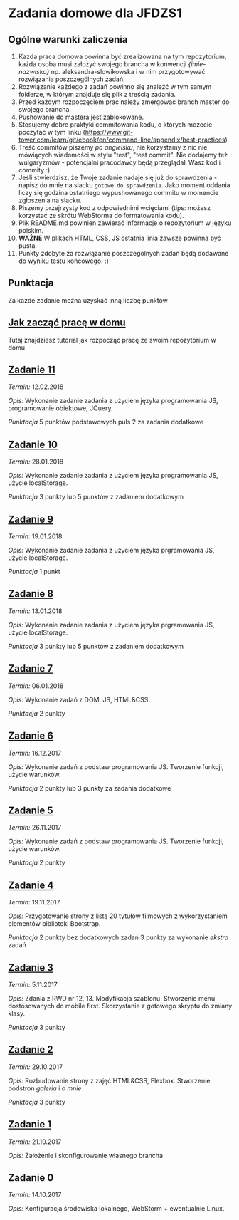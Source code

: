 # Zadania domowe dla JFDZS1

## Ogólne warunki zaliczenia
1. Każda praca domowa powinna być zrealizowana na tym repozytorium, każda osoba musi założyć swojego brancha w konwencji *{imie-nazwisko}* np. aleksandra-slowikowska i w nim przygotowywać rozwiązania poszczególnych zadań.
1. Rozwiązanie każdego z zadań powinno się znaleźć w tym samym folderze, w którym znajduje się plik z treścią zadania.
1. Przed każdym rozpoczęciem prac należy zmergowac branch master do swojego brancha.
1. Pushowanie do mastera jest zablokowane.
1. Stosujemy dobre praktyki commitowania kodu, o których możecie poczytać w tym linku (https://www.git-tower.com/learn/git/ebook/en/command-line/appendix/best-practices)
1. Treść commitów piszemy *po angielsku*, nie korzystamy z nic nie mówiących wiadomości w stylu "test", "test commit". Nie dodajemy też wulgaryzmów - potencjalni pracodawcy będą przeglądali Wasz kod i commity :)
1. Jeśli stwierdzisz, że Twoje zadanie nadaje się już do sprawdzenia - napisz do mnie na slacku `gotowe do sprawdzenia`. Jako moment oddania liczy się godzina ostatniego wypushowanego commitu w momencie zgłoszenia na slacku.
1. Piszemy przejrzysty kod z odpowiednimi wcięciami (tips: możesz korzystać ze skrótu WebStorma do formatowania kodu).
1. Plik README.md powinien zawierać informacje o repozytorium w języku polskim.
1. **WAŻNE** W plikach HTML, CSS, JS ostatnia linia zawsze powinna być pusta.
1. Punkty zdobyte za rozwiązanie poszczególnych zadań będą dodawane do wyniku testu końcowego. :)

## Punktacja
Za każde zadanie można uzyskać inną liczbę punktów

## [Jak zacząć pracę w domu](./Start.md)
Tutaj znajdziesz tutorial jak rozpocząć pracę ze swoim repozytorium w domu

## [Zadanie 11](./homework_11/homework_11.md)
*Termin:* 12.02.2018

*Opis:* Wykonanie zadanie zadania z użyciem języka programowania JS, programowanie obiektowe, JQuery.

*Punktacja* 5 punktów podstawowych puls 2 za zadania dodatkowe

## [Zadanie 10](./homework_10/homework_10.md)
*Termin:* 28.01.2018

*Opis:* Wykonanie zadanie zadania z użyciem języka programowania JS, użycie localStorage.

*Punktacja* 3 punkty lub 5 punktów z zadaniem dodatkowym

## [Zadanie 9](./homework_9/homework_9.md)
*Termin:* 19.01.2018

*Opis:* Wykonanie zadanie zadania z użyciem języka prgramowania JS, użycie localStorage.

*Punktacja* 1 punkt

## [Zadanie 8](./homework_8/homework_8.md)
*Termin:* 13.01.2018

*Opis:* Wykonanie zadanie zadania z użyciem języka prgramowania JS, użycie localStorage.

*Punktacja* 3 punkty lub 5 punktów z zadaniem dodatkowym

## [Zadanie 7](./homework_7/homework_7.md)
*Termin:* 06.01.2018

*Opis:* Wykonanie zadań z DOM, JS, HTML&CSS.

*Punktacja* 2 punkty

## [Zadanie 6](./homework_6/homework_6.md)
*Termin:* 16.12.2017

*Opis:* Wykonanie zadań z podstaw programowania JS. Tworzenie funkcji, użycie warunków.

*Punktacja* 2 punkty lub 3 punkty za zadania dodatkowe

## [Zadanie 5](./homework_5/homework_5.md)
*Termin:* 26.11.2017

*Opis:* Wykonanie zadań z podstaw programowania JS. Tworzenie funkcji, użycie warunków.

*Punktacja* 2 punkty

## [Zadanie 4](./homework_4/homework_4.md)
*Termin:* 19.11.2017

*Opis:* Przygotowanie strony z listą 20 tytułów filmowych z wykorzystaniem elementów biblioteki Bootstrap.

*Punktacja* 2 punkty bez dodatkowych zadań
            3 punkty za wykonanie *ekstra* zadań

## [Zadanie 3](./homework_3/homework_3.md)
*Termin:* 5.11.2017

*Opis:* Zdania z RWD nr 12, 13. Modyfikacja szablonu. Stworzenie menu dostosowanych do mobile first. Skorzystanie z gotowego skryptu do zmiany klasy.

*Punktacja* 3 punkty

## [Zadanie 2](./homework_2/homework_2.md)
*Termin:* 29.10.2017

*Opis:* Rozbudowanie strony z zajęć HTML&CSS, Flexbox. Stworzenie podstron *galeria* i *o mnie*

*Punktacja* 3 punkty

## [Zadanie 1](./homework_1/homework_1.md)
*Termin:* 21.10.2017

*Opis:* Założenie i skonfigurowanie własnego brancha

## Zadanie 0
*Termin:* 14.10.2017

*Opis:* Konfiguracja środowiska lokalnego, WebStorm + ewentualnie Linux.
